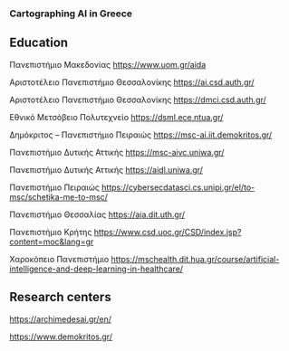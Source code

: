 ### Cartographing AI in Greece


## Education

Πανεπιστήμιο Μακεδονίας https://www.uom.gr/aida

Αριστοτέλειο Πανεπιστήμιο Θεσσαλονίκης https://ai.csd.auth.gr/

Αριστοτέλειο Πανεπιστήμιο Θεσσαλονίκης  https://dmci.csd.auth.gr/

Εθνικό Μετσόβειο Πολυτεχνείο https://dsml.ece.ntua.gr/

Δημόκριτος – Πανεπιστήμιο Πειραιώς https://msc-ai.iit.demokritos.gr/

Πανεπιστήμιο Δυτικής Αττικής https://msc-aivc.uniwa.gr/

Πανεπιστήμιο Δυτικής Αττικής https://aidl.uniwa.gr/

Πανεπιστήμιο Πειραιώς https://cybersecdatasci.cs.unipi.gr/el/to-msc/schetika-me-to-msc/

Πανεπιστήμιο Θεσσαλίας https://aia.dit.uth.gr/

Πανεπιστήμιο Κρήτης https://www.csd.uoc.gr/CSD/index.jsp?content=moc&lang=gr

Χαροκόπειο Πανεπιστήμιο https://mschealth.dit.hua.gr/course/artificial-intelligence-and-deep-learning-in-healthcare/


## Research centers

https://archimedesai.gr/en/

https://www.demokritos.gr/
